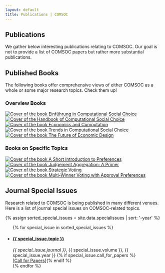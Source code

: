 ```yaml
---
layout: default
title: Publications | COMSOC
---
```


<section markdown="1">

# Publications

We gather below interesting publications relating to COMSOC. Our goal is not to provide a list of
COMSOC papers but rather more substantial publications.

</section>

<section markdown="1">

## Published Books

The following books offer comprehensive views of either COMSOC as a whole or some major research
topics. Check them up!

### Overview Books

<div class="books-wrapper">
  <a href="https://link.springer.com/book/10.1007/978-3-8274-2571-3"><img src="{{ site.baseurl }}/assets/images/books/EinfuehrungCOMSOC.jpeg" alt="Cover of the book Einführung in Computational Social Choice"></a>
  <a href="https://www.cambridge.org/download_file/951600"><img src="{{ site.baseurl }}/assets/images/books/HandbookCOMSOC.png" alt="Cover of the Handbook of Computational Social Choice"></a>
  <a href="https://link.springer.com/book/10.1007/978-3-662-47904-9"><img src="{{ site.baseurl }}/assets/images/books/EconomicsComputation.jpeg" alt="Cover of the book Economics and Computation"></a>
  <a href="https://archive.illc.uva.nl/COST-IC1205/Book/"><img src="{{ site.baseurl }}/assets/images/books/TrendsCOMSOC.png" alt="Cover of the book Trends in Computational Social Choice"></a>
  <a href="https://link.springer.com/book/10.1007/978-3-030-18050-8"><img src="{{ site.baseurl }}/assets/images/books/FutureEconomicDesign.jpeg" alt="Cover of the book The Future of Economic Design"></a>
</div>

### Books on Specific Topics

<div class="books-wrapper">
  <a href="https://link.springer.com/book/10.1007/978-3-031-01556-4"><img src="{{ site.baseurl }}/assets/images/books/ShortIntroPref.jpeg" alt="Cover of the book A Short Introduction to Preferences"></a>
  <a href="https://link.springer.com/book/10.1007/978-3-031-01568-7"><img src="{{ site.baseurl }}/assets/images/books/JudgmentAggregationPrimer.jpeg" alt="Cover of the book Judgement Aggregation: A Primer"></a>
  <a href="https://link.springer.com/book/10.1007/978-3-031-01579-3"><img src="{{ site.baseurl }}/assets/images/books/StrategicVoting.jpeg" alt="Cover of the book Strategic Voting"></a>
  <a href="https://link.springer.com/content/pdf/10.1007/978-3-031-09016-5.pdf"><img src="{{ site.baseurl }}/assets/images/books/MultiWinnerApproval.jpeg" alt="Cover of the book Multi-Winner Voting with Approval Preferences"></a>
</div>

</section>

<section markdown="1">

## Journal Special Issues

Research related to COMSOC is being published in many different venues. Here is a list of journal
special issues on COMSOC-related topics.


{% assign sorted_special_issues = site.data.specialissues | sort: '-year' %}

<ul id="special-issues-list">
{% for special_issue in sorted_special_issues %}
<li>
<h4><a href="{{ special_issue.url }}">{{ special_issue.topic }}</a></h4>
<i>{{ special_issue.journal }}</i>, {{ special_issue.volume }}, {{ special_issue.year }}
{% if special_issue.call_for_papers %}<br><a class="resource-link" href="{{ special_issue.call_for_papers }}">[Call for Papers]</a>{% endif %}
</li>
{% endfor %}
</ul>

</section>
